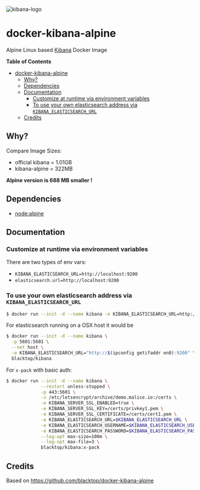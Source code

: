 ![kibana-logo](https://raw.githubusercontent.com/blacktop/docker-kibana-alpine/master/kibana-logo.png)

# docker-kibana-alpine

Alpine Linux based [Kibana](https://www.elastic.co/products/kibana) Docker Image

**Table of Contents**

- [docker-kibana-alpine](#docker-kibana-alpine)
    - [Why?](#why)
    - [Dependencies](#dependencies)
    - [Documentation](#documentation)
        - [Customize at runtime via environment variables](#customize-at-runtime-via-environment-variables)
        - [To use your own elasticsearch address via `KIBANA_ELASTICSEARCH_URL`](#to-use-your-own-elasticsearch-address-via-kibana_elasticsearch_url)
    - [Credits](#credits)

## Why?

Compare Image Sizes:

* official kibana = 1.01GB
* kibana-alpine = 322MB

**Alpine version is 688 MB smaller !**

## Dependencies

* [node:alpine](https://hub.docker.com/_/node/)

## Documentation

### Customize at runtime via environment variables

There are two types of env vars:

* `KIBANA_ELASTICSEARCH_URL=http://localhost:9200`
* `elasticsearch.url=http://localhost:9200`

### To use your own elasticsearch address via `KIBANA_ELASTICSEARCH_URL`

``` bash
$ docker run --init -d --name kibana -e KIBANA_ELASTICSEARCH_URL=http://some-elasticsearch:9200 -p 5601:5601 blacktop/kibana
```

For elasticsearch running on a OSX host it would be

``` bash
$ docker run --init -d --name kibana \
  -p 5601:5601 \
  --net host \
  -e KIBANA_ELASTICSEARCH_URL="http://$(ipconfig getifaddr en0):9200" \
  blacktop/kibana
```

For `x-pack` with basic auth:

``` bash
$ docker run --init -d --name kibana \
             --restart unless-stopped \
             -p 443:5601 \
             -v /etc/letsencrypt/archive/demo.malice.io:/certs \
             -e KIBANA_SERVER_SSL_ENABLED=true \
             -e KIBANA_SERVER_SSL_KEY=/certs/privkey1.pem \
             -e KIBANA_SERVER_SSL_CERTIFICATE=/certs/cert1.pem \
             -e KIBANA_ELASTICSEARCH_URL=$KIBANA_ELASTICSEARCH_URL \
             -e KIBANA_ELASTICSEARCH_USERNAME=$KIBANA_ELASTICSEARCH_USERNAME \
             -e KIBANA_ELASTICSEARCH_PASSWORD=$KIBANA_ELASTICSEARCH_PASSWORD \
             --log-opt max-size=100m \
             --log-opt max-file=3 \
             blacktop/kibana:x-pack
```

## Credits

Based on https://github.com/blacktop/docker-kibana-alpine
